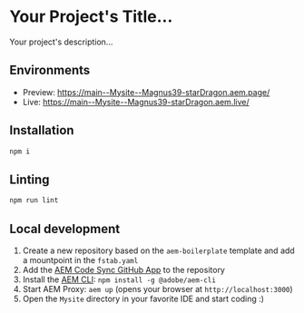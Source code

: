 # Your Project's Title...
Your project's description...

## Environments
- Preview: https://main--Mysite--Magnus39-starDragon.aem.page/
- Live: https://main--Mysite--Magnus39-starDragon.aem.live/

## Installation

```sh
npm i
```

## Linting

```sh
npm run lint
```

## Local development

1. Create a new repository based on the `aem-boilerplate` template and add a mountpoint in the `fstab.yaml`
1. Add the [AEM Code Sync GitHub App](https://github.com/apps/aem-code-sync) to the repository
1. Install the [AEM CLI](https://github.com/adobe/helix-cli): `npm install -g @adobe/aem-cli`
1. Start AEM Proxy: `aem up` (opens your browser at `http://localhost:3000`)
1. Open the `Mysite` directory in your favorite IDE and start coding :)
